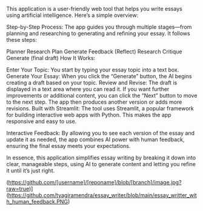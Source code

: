 This application is a user-friendly web tool that helps you write essays using artificial intelligence. Here’s a simple overview:

Step-by-Step Process:
The app guides you through multiple stages—from planning and researching to generating and refining your essay. It follows these steps:

Planner
Research Plan
Generate
Feedback (Reflect)
Research Critique
Generate (final draft)
How It Works:

Enter Your Topic: You start by typing your essay topic into a text box.
Generate Your Essay: When you click the “Generate” button, the AI begins creating a draft based on your topic.
Review and Revise: The draft is displayed in a text area where you can read it. If you want further improvements or additional content, you can click the “Next” button to move to the next step. The app then produces another version or adds more revisions.
Built with Streamlit:
The tool uses Streamlit, a popular framework for building interactive web apps with Python. This makes the app responsive and easy to use.

Interactive Feedback:
By allowing you to see each version of the essay and update it as needed, the app combines AI power with human feedback, ensuring the final essay meets your expectations.

In essence, this application simplifies essay writing by breaking it down into clear, manageable steps, using AI to generate content and letting you refine it until it’s just right.

(https://github.com/[username]/[reponame]/blob/[branch]/image.jpg?raw=true)](https://github.com/tyagiramendra/essay_writer/blob/main/essay_writter_with_human_feedback.PNG)

